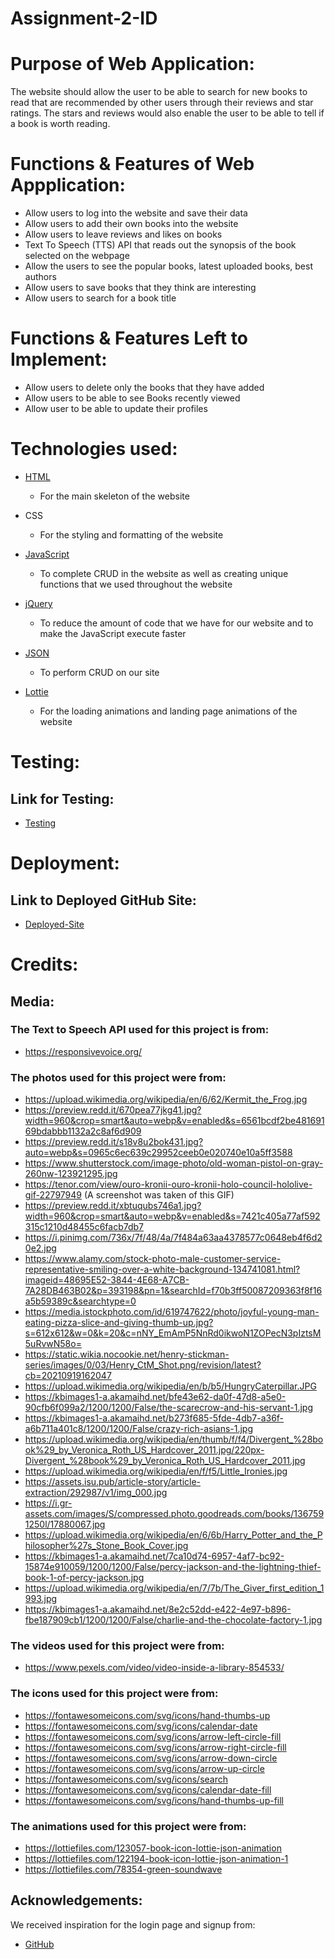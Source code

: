 # Assignment-2-ID

# Purpose of Web Application:

The website should allow the user to be able to search for new books to read that are recommended by other users through their reviews and star ratings. The stars and reviews would also enable the user to be able to tell if a book is worth reading.

# Functions & Features of Web Appplication:

- Allow users to log into the website and save their data
- Allow users to add their own books into the website
- Allow users to leave reviews and likes on books
- Text To Speech (TTS) API that reads out the synopsis of the book selected on the webpage
- Allow the users to see the popular books, latest uploaded books, best authors
- Allow users to save books that they think are interesting
- Allow users to search for a book title

# Functions & Features Left to Implement:

- Allow users to delete only the books that they have added
- Allow users to be able to see Books recently viewed
- Allow user to be able to update their profiles

# Technologies used:

- [HTML](https://html.com/)

  - For the main skeleton of the website

- CSS

  - For the styling and formatting of the website

- [JavaScript](https://www.javascript.com/)

  - To complete CRUD in the website as well as creating unique functions that we used throughout the website

- [jQuery](https://jquery.com/)

  - To reduce the amount of code that we have for our website and to make the JavaScript execute faster

- [JSON](https://www.json.org/json-en.html)

  - To perform CRUD on our site

- [Lottie](https://lottiefiles.com/)
  - For the loading animations and landing page animations of the website

# Testing:

## Link for Testing:

- [Testing](https://docs.google.com/document/d/16BpF2A4isF_gGQvTv_x0Ly0y7wm9EqYVQVIhDVdgtrY/edit?usp=sharing)

# Deployment:

## Link to Deployed GitHub Site:

- [Deployed-Site](https://nathanlukito.github.io/Book-Sommeliers/)

# Credits:

## Media:

### The Text to Speech API used for this project is from:

- https://responsivevoice.org/

### The photos used for this project were from:

- https://upload.wikimedia.org/wikipedia/en/6/62/Kermit_the_Frog.jpg
- https://preview.redd.it/670pea77jkg41.jpg?width=960&crop=smart&auto=webp&v=enabled&s=6561bcdf2be48169169bdabbb1132a2c8af6d909
- https://preview.redd.it/s18v8u2bok431.jpg?auto=webp&s=0965c6ec639c29952ceeb0e020740e10a5ff3588
- https://www.shutterstock.com/image-photo/old-woman-pistol-on-gray-260nw-123921295.jpg
- https://tenor.com/view/ouro-kronii-ouro-kronii-holo-council-hololive-gif-22797949 (A screenshot was taken of this GIF)
- https://preview.redd.it/xbtuqubs746a1.jpg?width=960&crop=smart&auto=webp&v=enabled&s=7421c405a77af592315c1210d48455c6facb7db7
- https://i.pinimg.com/736x/7f/48/4a/7f484a63aa4378577c0648eb4f6d20e2.jpg
- https://www.alamy.com/stock-photo-male-customer-service-representative-smiling-over-a-white-background-134741081.html?imageid=48695E52-3844-4E68-A7CB-7A28DB463B02&p=393198&pn=1&searchId=f70b3ff50087209363f8f16a5b59389c&searchtype=0
- https://media.istockphoto.com/id/619747622/photo/joyful-young-man-eating-pizza-slice-and-giving-thumb-up.jpg?s=612x612&w=0&k=20&c=nNY_EmAmP5NnRd0ikwoN1ZOPecN3pIztsM5uRvwN58o=
- https://static.wikia.nocookie.net/henry-stickman-series/images/0/03/Henry_CtM_Shot.png/revision/latest?cb=20210919162047
- https://upload.wikimedia.org/wikipedia/en/b/b5/HungryCaterpillar.JPG
- https://kbimages1-a.akamaihd.net/bfe43e62-da0f-47d8-a5e0-90cfb6f099a2/1200/1200/False/the-scarecrow-and-his-servant-1.jpg
- https://kbimages1-a.akamaihd.net/b273f685-5fde-4db7-a36f-a6b711a401c8/1200/1200/False/crazy-rich-asians-1.jpg
- https://upload.wikimedia.org/wikipedia/en/thumb/f/f4/Divergent_%28book%29_by_Veronica_Roth_US_Hardcover_2011.jpg/220px-Divergent_%28book%29_by_Veronica_Roth_US_Hardcover_2011.jpg
- https://upload.wikimedia.org/wikipedia/en/f/f5/Little_Ironies.jpg
- https://assets.isu.pub/article-story/article-extraction/292987/v1/img_000.jpg
- https://i.gr-assets.com/images/S/compressed.photo.goodreads.com/books/1367591250l/17880067.jpg
- https://upload.wikimedia.org/wikipedia/en/6/6b/Harry_Potter_and_the_Philosopher%27s_Stone_Book_Cover.jpg
- https://kbimages1-a.akamaihd.net/7ca10d74-6957-4af7-bc92-15874e910059/1200/1200/False/percy-jackson-and-the-lightning-thief-book-1-of-percy-jackson.jpg
- https://upload.wikimedia.org/wikipedia/en/7/7b/The_Giver_first_edition_1993.jpg
- https://kbimages1-a.akamaihd.net/8e2c52dd-e422-4e97-b896-fbe187909cb1/1200/1200/False/charlie-and-the-chocolate-factory-1.jpg

### The videos used for this project were from:

- https://www.pexels.com/video/video-inside-a-library-854533/

### The icons used for this project were from:

- https://fontawesomeicons.com/svg/icons/hand-thumbs-up
- https://fontawesomeicons.com/svg/icons/calendar-date
- https://fontawesomeicons.com/svg/icons/arrow-left-circle-fill
- https://fontawesomeicons.com/svg/icons/arrow-right-circle-fill
- https://fontawesomeicons.com/svg/icons/arrow-down-circle
- https://fontawesomeicons.com/svg/icons/arrow-up-circle
- https://fontawesomeicons.com/svg/icons/search
- https://fontawesomeicons.com/svg/icons/calendar-date-fill
- https://fontawesomeicons.com/svg/icons/hand-thumbs-up-fill

### The animations used for this project were from:

- https://lottiefiles.com/123057-book-icon-lottie-json-animation
- https://lottiefiles.com/122194-book-icon-lottie-json-animation-1
- https://lottiefiles.com/78354-green-soundwave

## Acknowledgements:

We received inspiration for the login page and signup from:

- [GitHub](https://github.com/)
